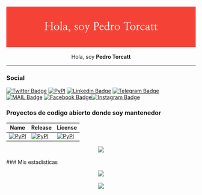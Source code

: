 <p align="center"><img src="Hola,_soy_Pedro_Torcatt.png"></p>

<p align="center">Hola, soy <b>Pedro Torcatt</b></p>

<hr>

### Social

[![Twitter Badge](https://img.shields.io/badge/-@jalkhov-1ca0f1?style=flat-square&labelColor=1ca0f1&logo=twitter&logoColor=white)](https://twitter.com/jalkhov) [![PyPI](https://img.shields.io/badge/PyPi-FFD43B?style=flat-square&logo=python&logoColor=darkgreen)](https://pypi.org/user/jalkhov/) [![Linkedin Badge](https://img.shields.io/badge/-jalkhov-blue?style=flat-square&logo=Linkedin&logoColor=white)](https://www.linkedin.com/in/jalkhov/) [![Telegram Badge](https://img.shields.io/badge/Telegram-2CA5E0?style=flat-square&logo=telegram&logoColor=white)](https://t.me/jalkhov) [![MAIL Badge](https://img.shields.io/badge/-pedrotorcattsoto@gmail.com-c14438?style=flat-square&logo=Gmail&logoColor=white)](mailto:pedrotorcattsoto@gmail.com) [![Facebook Badge](https://img.shields.io/badge/Facebook-1877F2?style=flat-square&logo=facebook&logoColor=white)](https://instagram.com/gabor_bernat)[![Instagram Badge](https://img.shields.io/badge/Instagram-E4405F?style=flat-square&logo=instagram&logoColor=white)](https://instagram.com/gabor_bernat)


### Proyectos de codigo abierto donde soy mantenedor

| Name                                                         | Release                                                      | License                                                      |
| ------------------------------------------------------------ | ------------------------------------------------------------ | ------------------------------------------------------------ |
| [![PyPI](https://flat.badgen.net/badge/Jamstack/Python/green)](https://github.com/Abdur-rahmaanJ/jamstack) | [![PyPI](https://flat.badgen.net/github/release/Abdur-rahmaanJ/jamstack?label=PyPi)](https://pypi.org/project/jamstack) | [![PyPI](https://flat.badgen.net/badge/license/MIT/blue)](https://github.com/Abdur-rahmaanJ/jamstack/blob/stable/LICENSE) |

<p align="center">
<a href="https://www.buymeacoffee.com/Jalkhov"><img src="https://img.shields.io/badge/Buy_Me_A_Coffee-FFDD00?style=for-the-badge&logo=buy-me-a-coffee&logoColor=black"></a>
</p>
### Mis estadísticas

<p align="center">
<img src="http://github-readme-streak-stats.herokuapp.com?user=Jalkhov&theme=shades-of-purple&hide_border=true">
</p>

<p align="center">
<img src="https://github-readme-stats.vercel.app/api/top-langs/?username=Jalkhov&theme=radical">
</p>

